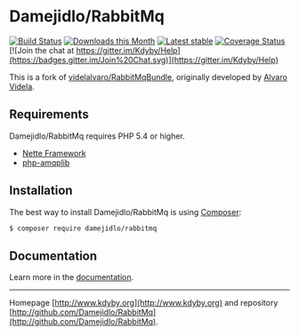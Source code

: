 Damejidlo/RabbitMq
======

[![Build Status](https://travis-ci.org/Kdyby/RabbitMq.svg?branch=master)](https://travis-ci.org/Kdyby/RabbitMq)
[![Downloads this Month](https://img.shields.io/packagist/dm/kdyby/rabbitmq.svg)](https://packagist.org/packages/kdyby/rabbitmq)
[![Latest stable](https://img.shields.io/packagist/v/kdyby/rabbitmq.svg)](https://packagist.org/packages/kdyby/rabbitmq)
[![Coverage Status](https://coveralls.io/repos/github/Kdyby/RabbitMq/badge.svg?branch=master)](https://coveralls.io/github/Kdyby/RabbitMq?branch=master)
[![Join the chat at https://gitter.im/Kdyby/Help](https://badges.gitter.im/Join%20Chat.svg)](https://gitter.im/Kdyby/Help)

This is a fork of [videlalvaro/RabbitMqBundle](https://github.com/videlalvaro/RabbitMqBundle), originally developed by [Alvaro Videla](https://github.com/videlalvaro).


Requirements
------------

Damejidlo/RabbitMq requires PHP 5.4 or higher.

- [Nette Framework](https://github.com/nette/nette)
- [php-amqplib](https://github.com/videlalvaro/php-amqplib)


Installation
------------

The best way to install Damejidlo/RabbitMq is using  [Composer](http://getcomposer.org/):

```sh
$ composer require damejidlo/rabbitmq
```


Documentation
------------

Learn more in the [documentation](https://github.com/damejidlo/rabbitmq/blob/master/docs/en/index.md).


-----

Homepage [http://www.kdyby.org](http://www.kdyby.org) and repository [http://github.com/Damejidlo/RabbitMq](http://github.com/Damejidlo/RabbitMq).
